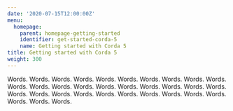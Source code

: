 ```yaml
---
date: '2020-07-15T12:00:00Z'
menu:
  homepage:
    parent: homepage-getting-started
    identifier: get-started-corda-5
    name: Getting started with Corda 5
title: Getting started with Corda 5
weight: 300
---
```


Words. Words. Words. Words. Words. Words. Words. Words. Words. Words. Words. Words. Words. Words. Words. Words. Words. Words. Words. Words. Words. Words. Words. Words. Words. Words. Words. Words. Words. Words. Words. Words. Words.
